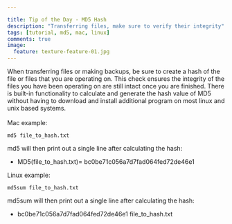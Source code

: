 ```yaml
---

title: Tip of the Day - MD5 Hash
description: "Transferring files, make sure to verify their integrity"
tags: [tutorial, md5, mac, linux]
comments: true
image:
  feature: texture-feature-01.jpg
---
```


When transferring files or making backups, be sure to create a hash of the file or files that you are operating on. This check ensures the integrity of the files you have been operating on are still intact once you are finished. There is built-in functionality to calculate and generate the hash value of MD5 without having to download and install additional program on most linux and unix based systems.<br><br>
Mac example:

	md5 file_to_hash.txt
	
md5 will then print out a single line after calculating the hash:  

* MD5(file_to_hash.txt)= bc0be71c056a7d7fad064fed72de46e1


Linux example:

	md5sum file_to_hash.txt
	
md5sum will then print out a single line after calculating the hash:  

* bc0be71c056a7d7fad064fed72de46e1 file_to_hash.txt